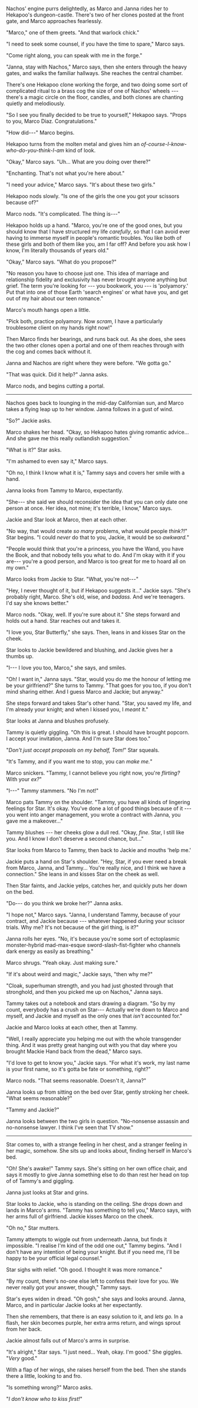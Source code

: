 Nachos' engine purrs delightedly, as Marco and Janna rides her to Hekapoo's dungeon-castle. There's 
two of her clones posted at the front gate, and Marco approaches fearlessly.

"Marco," one of them greets. "And that warlock chick."

"I need to seek some counsel, if you have the time to spare," Marco says.

"Come right along, you can speak with me in the forge."

"Janna, stay with Nachos," Marco says, then she
enters through the heavy gates, and walks the familiar hallways. She
reaches the central chamber.

There's one Hekapoo clone working the forge, and two doing some sort of complicated
ritual to a brass cog the size of one of Nachos' wheels --- there's a magic circle
on the floor, candles, and both clones are chanting quietly and melodiously.

"So I see you finally decided to be true to yourself," Hekapoo says. "Props
to you, Marco Diaz. Congratulations."

"How did---" Marco begins.

Hekapoo turns from the molten metal and gives him an _of-course-I-know-who-do-you-think-I-am_
kind of look.

"Okay," Marco says. "Uh... What are you doing over there?"

"Enchanting. That's not what you're here about."

"I need your advice," Marco says. "It's about these two girls."

Hekapoo nods slowly. "Is one of the girls the one you got your scissors because of?"

Marco nods. "It's complicated. The thing is---"

Hekapoo holds up a hand. "Marco, you're one of the good ones, but you should know
that I have structured my life _carefully_, so that I can avoid ever having to
immerse myself in people's romantic troubles. You like both of these girls and
both of them like you, am I far off? And before you ask how I know, I'm literally
thousands of years old."

"Okay," Marco says. "What do you propose?"

"No reason you have to choose just one. This idea of marriage and relationship
fidelity and exclusivity has never brought anyone anything but grief. The term
you're looking for --- you bookwork, you --- is 'polyamory.' Put that into one
of those Earth 'search engines' or what have you, and get out of my hair
about our teen romance."

Marco's mouth hangs open a little.

"Pick both, practice polyamory. Now _scram,_ I have a particularly troublesome client
on my hands right now!"

Then Marco finds her bearings, and runs back out. As she does, she sees the two other clones
open a portal and one of them reaches through with the cog and comes back without it.

Janna and Nachos are right where they were before. "We gotta go."

"That was quick. Did it help?" Janna asks.

Marco nods, and begins cutting a portal.

----

Nachos goes back to lounging in the mid-day Californian sun, and Marco takes a flying leap
up to her window. Janna follows in a gust of wind.

"So?" Jackie asks.

Marco shakes her head. "Okay, so Hekapoo hates giving romantic advice... And she gave me
this really outlandish suggestion."

"What is it?" Star asks.

"I'm ashamed to even say it," Marco says.

"Oh no, I think I know what it is," Tammy says and covers her smile with a hand.

Janna looks from Tammy to Marco, expectantly.

"She--- she said we should reconsider the idea that you can only date one
person at once. Her idea, not mine; it's terrible, I know," Marco says.

Jackie and Star look at Marco, then at each other.

"No way, that would create _so many_ problems, what would people _think?!_" Star begins.
"I could _never_ do that to you, Jackie, it would be so _awkward._"

"People would think that you're a princess, you have the Wand, you have the Book, and
that nobody tells you what to do. And I'm okay with it if you are--- you're a good
person, and Marco is too great for me to hoard all on my own."

Marco looks from Jackie to Star. "What, you're not---"

"Hey, I never thought of it, but if Hekapoo suggests it..." Jackie says. "She's probably
right, Marco. She's old, wise, and _badass._ And we're teenagers. I'd say she knows better."

Marco nods. "Okay, well. If you're sure about it." She steps forward and holds out a 
hand. Star reaches out and takes it.

"I love you, Star Butterfly," she says. Then, leans in and kisses Star on the cheek.

Star looks to Jackie bewildered and blushing, and Jackie gives her a thumbs up.

"I--- I love you too, Marco," she says, and smiles.

"Oh! I want in," Janna says. "Star, would you do me the honour of letting me be your
girlfriend?" She turns to Tammy. "That goes for you too, if you don't mind sharing either.
And I guess Marco and Jackie; but anyway."

She steps forward and takes Star's other hand. "Star, you saved my
life, and I'm already your knight; and when I kissed you, I _meant_ it."

Star looks at Janna and blushes profusely.

Tammy is quietly giggling. "Oh this is great. I should have brought popcorn. I
accept your invitation, Janna. And I'm sure Star does too."

"_Don't just accept proposals on my behalf, Tom!_" Star squeals.

"It's Tammy, and if you want me to stop, you can _make me._"

Marco snickers. "Tammy, I cannot believe you right now, you're _flirting?_ With your _ex?_"

"I---" Tammy stammers. "No I'm not!"

Marco pats Tammy on the shoulder. "Tammy, you have all kinds of lingering feelings for
Star. It's okay. You've done a lot of good things because of it --- you went into anger
management, you wrote a contract with Janna, you gave me a makeover..."

Tammy blushes --- her cheeks glow a dull red. "Okay, _fine_. Star, I still like you.
And I know I don't deserve a second chance, but..."

Star looks from Marco to Tammy, then back to Jackie and mouths 'help me.'

Jackie puts a hand on Star's shoulder. "Hey, Star, if you ever need a break from
Marco, Janna, and Tammy... You're really nice, and I think we have a connection."
She leans in and kisses Star on the cheek as well.

Then Star faints, and Jackie yelps, catches her, and quickly puts her down on the bed.

"Do--- do you think we broke her?" Janna asks.

"I hope not," Marco says. "Janna, I understand Tammy, because of your contract, and
Jackie because --- whatever happened during your scissor trials. Why me? It's not because
of the girl thing, is it?"

Janna rolls her eyes. "No, it's because you're some sort of ectoplasmic monster-hybrid
mad-max-esque sword-slash-fist-fighter who channels dark energy as easily as breathing."

Marco shrugs. "Yeah okay. Just making sure."

"If it's about weird and magic," Jackie says, "then why me?"

"Cloak, superhuman strength, and you had just ghosted through that stronghold, and then
you picked me up on Nachos," Janna says.

Tammy takes out a notebook and stars drawing a diagram. "So by my count, everybody
has a crush on Star--- Actually we're down to Marco and myself, and Jackie and myself as the
only ones that _isn't_ accounted for."

Jackie and Marco looks at each other, then at Tammy.

"Well, I really appreciate you helping me out with
the whole transgender thing. And it was pretty great hanging out
with you that day where you brought Mackie Hand back from the dead," Marco says.

"I'd love to get to know you," Jackie says. "For what it's work, my last
name is your first name, so it's gotta be fate or something, right?"

Marco nods. "That seems reasonable. Doesn't it, Janna?"

Janna looks up from sitting on the bed over Star, gently stroking
her cheek. "What seems reasonable?"

"Tammy and Jackie?"

Janna looks between the two girls in question. "No-nonsense assassin and
no-nonsense lawyer. I think I've seen that TV show."

----

Star comes to, with a strange feeling in her chest, and a stranger feeling
in her magic, somehow. She sits up and looks about, finding herself in
Marco's bed.

"Oh! She's awake!" Tammy says. She's sitting on her own office chair,
and says it mostly to give Janna something else to do than rest her head on top of
of Tammy's and giggling.

Janna just looks at Star and grins.

Star looks to Jackie, who is standing on the ceiling. She drops down and
lands in Marco's arms. "Tammy has something to tell you," Marco says, with
her arms full of girlfriend. Jackie kisses Marco on the cheek.

"Oh no," Star mutters.

Tammy attempts to wiggle out from underneath Janna, but finds it impossible.
"I realise I'm kind of the odd one out," Tammy begins. "And I don't have any
intention of being your knight. But if you need me, I'll be happy to be your
official legal counsel."

Star sighs with relief. "Oh good. I thought it was more romance."

"By my count, there's no-one else left to confess their love for you.
We never really got your answer, though," Tammy says.

Star's eyes widen in dread. "Oh gosh," she says and looks around. Janna, Marco,
and in particular Jackie looks at her expectantly.

Then she remembers, that there is an easy solution to it, and _lets go._ In
a flash, her skin becomes purple, her extra arms return, and wings sprout
from her back.

Jackie almost falls out of Marco's arms in surprise.

"It's alright," Star says. "I just need... Yeah, okay. I'm good."
She giggles. "_Very_ good."

With a flap of her wings, she raises herself from the bed.
Then she stands there a little, looking to and fro.

"Is something wrong?" Marco asks.

"_I don't know who to kiss first!_"
